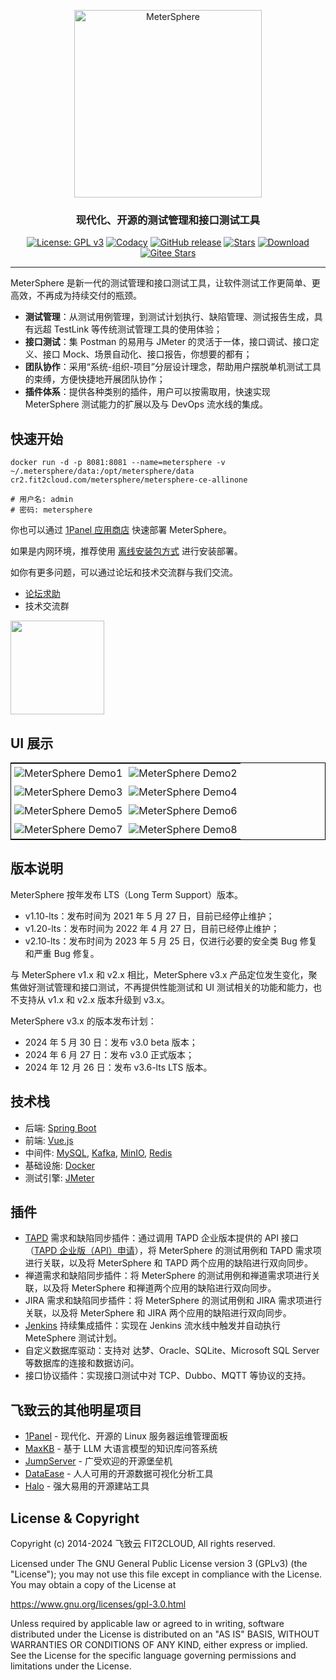 <p align="center"><a href="https://metersphere.io"><img src="https://metersphere.oss-cn-hangzhou.aliyuncs.com/img/MeterSphere-%E7%B4%AB%E8%89%B2.png" alt="MeterSphere" width="300" /></a></p>
<h3 align="center">现代化、开源的测试管理和接口测试工具</h3>
<p align="center">
  <a href="https://www.gnu.org/licenses/gpl-3.0.html"><img src="https://shields.io/github/license/metersphere/metersphere?color=%231890FF" alt="License: GPL v3"></a>
  <a href="https://www.codacy.com/gh/metersphere/metersphere/dashboard?utm_source=github.com&amp;utm_medium=referral&amp;utm_content=metersphere/metersphere&amp;utm_campaign=Badge_Grade"><img src="https://app.codacy.com/project/badge/Grade/da67574fd82b473992781d1386b937ef" alt="Codacy"></a>
  <a href="https://github.com/metersphere/metersphere/releases"><img src="https://img.shields.io/github/v/release/metersphere/metersphere" alt="GitHub release"></a>
  <a href="https://github.com/metersphere/metersphere"><img src="https://img.shields.io/github/stars/metersphere/metersphere?color=%231890FF&style=flat-square" alt="Stars"></a>
  <a href="https://hub.docker.com/r/metersphere/metersphere-ce-allinone"><img src="https://img.shields.io/docker/pulls/metersphere/metersphere-ce-allinone?label=downloads" alt="Download"></a>
  <a href="https://gitee.com/fit2cloud-feizhiyun/MeterSphere"><img src="https://gitee.com/fit2cloud-feizhiyun/MeterSphere/badge/star.svg?theme=gvp" alt="Gitee Stars"></a><br>
</p>
<hr />

MeterSphere 是新一代的测试管理和接口测试工具，让软件测试工作更简单、更高效，不再成为持续交付的瓶颈。

-   **测试管理**：从测试用例管理，到测试计划执行、缺陷管理、测试报告生成，具有远超 TestLink 等传统测试管理工具的使用体验；
-   **接口测试**：集 Postman 的易用与 JMeter 的灵活于一体，接口调试、接口定义、接口 Mock、场景自动化、接口报告，你想要的都有；
-   **团队协作**：采用“系统-组织-项目”分层设计理念，帮助用户摆脱单机测试工具的束缚，方便快捷地开展团队协作；
-   **插件体系**：提供各种类别的插件，用户可以按需取用，快速实现 MeterSphere 测试能力的扩展以及与 DevOps 流水线的集成。

## 快速开始

```
docker run -d -p 8081:8081 --name=metersphere -v ~/.metersphere/data:/opt/metersphere/data cr2.fit2cloud.com/metersphere/metersphere-ce-allinone

# 用户名: admin
# 密码: metersphere
```

你也可以通过 [1Panel 应用商店](https://1panel.cn/) 快速部署 MeterSphere。

如果是内网环境，推荐使用 [离线安装包方式](https://community.fit2cloud.com/#/products/metersphere/downloads) 进行安装部署。

如你有更多问题，可以通过论坛和技术交流群与我们交流。

-   [论坛求助](https://bbs.fit2cloud.com/c/ms/8)
-   技术交流群
     
<image height="150px" width="150px" src="https://github.com/metersphere/metersphere/assets/23045261/57314d2c-ea97-4a7d-b20c-0eb577c0ebbf"/>


## UI 展示

<table style="border-collapse: collapse; border: 1px solid black;">
  <tr>
    <td style="padding: 5px;background-color:#fff;"><img src= "https://github.com/metersphere/metersphere/assets/23045261/e330db63-ea48-43b5-9645-b143c3326632" alt="MeterSphere Demo1" /></td>
    <td style="padding: 5px;background-color:#fff;"><img src= "https://github.com/metersphere/metersphere/assets/23045261/315a13f6-6565-498d-ab62-6d5b46d49591" alt="MeterSphere Demo2" /></td>
  </tr>
  <tr>
    <td style="padding: 5px;background-color:#fff;"><img src= "https://github.com/metersphere/metersphere/assets/23045261/785f7c05-430c-4eab-a0c5-0661bc177df0" alt="MeterSphere Demo3" /></td>
    <td style="padding: 5px;background-color:#fff;"><img src= "https://github.com/metersphere/metersphere/assets/23045261/a53dd241-0140-43e4-83ba-95f0f0aeccc5" alt="MeterSphere Demo4" /></td>
  </tr>
  <tr>
    <td style="padding: 5px;background-color:#fff;"><img src= "https://github.com/metersphere/metersphere/assets/23045261/fc09f2bc-a822-4c8c-ba58-c8e55f362fa3" alt="MeterSphere Demo5" /></td>
    <td style="padding: 5px;background-color:#fff;"><img src= "https://github.com/metersphere/metersphere/assets/23045261/ed689d96-78fc-4e21-a29b-49054291dc59" alt="MeterSphere Demo6" /></td>
  </tr>
  <tr>
    <td style="padding: 5px;background-color:#fff;"><img src= "https://github.com/metersphere/metersphere/assets/23045261/8b468704-3741-4f73-a86c-f224f15aeba2" alt="MeterSphere Demo7" /></td>
    <td style="padding: 5px;background-color:#fff;"><img src= "https://github.com/metersphere/metersphere/assets/23045261/023dad1b-37c6-480c-a32e-4c71dd1010d2" alt="MeterSphere Demo8" /></td>
  </tr>
</table>

## 版本说明

MeterSphere 按年发布 LTS（Long Term Support）版本。

- v1.10-lts：发布时间为 2021 年 5 月 27 日，目前已经停止维护；
- v1.20-lts：发布时间为 2022 年 4 月 27 日，目前已经停止维护；
- v2.10-lts：发布时间为 2023 年 5 月 25 日，仅进行必要的安全类 Bug 修复和严重 Bug 修复。

与 MeterSphere v1.x 和 v2.x 相比，MeterSphere v3.x 产品定位发生变化，聚焦做好测试管理和接口测试，不再提供性能测试和 UI 测试相关的功能和能力，也不支持从 v1.x 和 v2.x 版本升级到 v3.x。

MeterSphere v3.x 的版本发布计划：

- 2024 年 5 月 30 日：发布 v3.0 beta 版本；
- 2024 年 6 月 27 日：发布 v3.0 正式版本；
- 2024 年 12 月 26 日：发布 v3.6-lts LTS 版本。

## 技术栈

-   后端: [Spring Boot](https://www.tutorialspoint.com/spring_boot/spring_boot_introduction.htm)
-   前端: [Vue.js](https://vuejs.org/)
-   中间件: [MySQL](https://www.mysql.com/), [Kafka](https://kafka.apache.org/), [MinIO](https://min.io/), [Redis](https://redis.com/)
-   基础设施: [Docker](https://www.docker.com/)
-   测试引擎: [JMeter](https://jmeter.apache.org/)

## 插件

- [TAPD](https://www.tapd.cn/) 需求和缺陷同步插件：通过调用 TAPD 企业版本提供的 API 接口（[TAPD 企业版（API）申请](https://jsj.top/f/Lpk1sh)），将 MeterSphere 的测试用例和 TAPD 需求项进行关联，以及将 MeterSphere 和 TAPD 两个应用的缺陷进行双向同步。
- 禅道需求和缺陷同步插件：将 MeterSphere 的测试用例和禅道需求项进行关联，以及将 MeterSphere 和禅道两个应用的缺陷进行双向同步。
- JIRA 需求和缺陷同步插件：将 MeterSphere 的测试用例和 JIRA 需求项进行关联，以及将 MeterSphere 和 JIRA 两个应用的缺陷进行双向同步。
- [Jenkins](https://www.jenkins.io/) 持续集成插件：实现在 Jenkins 流水线中触发并自动执行 MeteSphere 测试计划。
- 自定义数据库驱动：支持对 达梦、Oracle、SQLite、Microsoft SQL Server 等数据库的连接和数据访问。
- 接口协议插件：实现接口测试中对 TCP、Dubbo、MQTT 等协议的支持。

## 飞致云的其他明星项目

- [1Panel](https://github.com/1panel-dev/1panel/) - 现代化、开源的 Linux 服务器运维管理面板
- [MaxKB](https://github.com/1panel-dev/maxkb) - 基于 LLM 大语言模型的知识库问答系统
- [JumpServer](https://github.com/jumpserver/jumpserver/) - 广受欢迎的开源堡垒机
- [DataEase](https://github.com/dataease/dataease/) - 人人可用的开源数据可视化分析工具
- [Halo](https://github.com/halo-dev/halo/) - 强大易用的开源建站工具

## License & Copyright

Copyright (c) 2014-2024 飞致云 FIT2CLOUD, All rights reserved.

Licensed under The GNU General Public License version 3 (GPLv3)  (the "License"); you may not use this file except in compliance with the License. You may obtain a copy of the License at

https://www.gnu.org/licenses/gpl-3.0.html

Unless required by applicable law or agreed to in writing, software distributed under the License is distributed on an "AS IS" BASIS, WITHOUT WARRANTIES OR CONDITIONS OF ANY KIND, either express or implied. See the License for the specific language governing permissions and limitations under the License.
